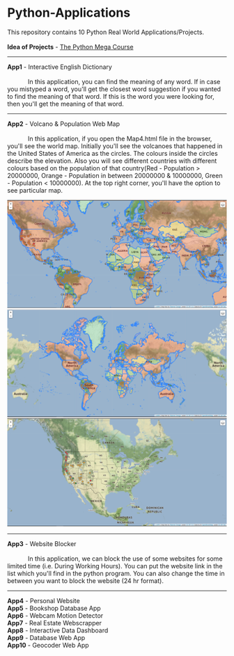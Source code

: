 # Python-Applications

This repository contains 10 Python Real World Applications/Projects. </br></br>
<b>Idea of Projects</b>  - [The Python Mega Course](https://www.udemy.com/course/the-python-mega-course/) </br>

***

<b>App1</b>  -  Interactive English Dictionary </br> </br> &nbsp;&nbsp;&nbsp;&nbsp;&nbsp;&nbsp;&nbsp;&nbsp;&nbsp;&nbsp;&nbsp; In this application, you can find the meaning of any word. If in case you mistyped a word, you'll get the closest word suggestion if you wanted to find the meaning of that word. If this is the word you were looking for, then you'll get the meaning of that word. </br>

***

<b>App2</b>  -  Volcano & Population Web Map </br> </br> &nbsp;&nbsp;&nbsp;&nbsp;&nbsp;&nbsp;&nbsp;&nbsp;&nbsp;&nbsp;&nbsp; In this application, if you open the Map4.html file in the browser, you'll see the world map. Initially you'll see the volcanoes that happened in the United States of America as the circles. The colours inside the circles describe the elevation. Also you will see different countries with different colours based on the population of that country(Red - Population > 20000000, Orange - Population in between 20000000 & 10000000, Green - Population < 10000000). At the top right corner, you'll have the option to see particular map. </br>

<img src="images/map1.PNG"> </br> <img src="images/map2.PNG"> </br> <img src="images/map3.PNG"> </br>


***

<b>App3</b>  -  Website Blocker </br> </br> &nbsp;&nbsp;&nbsp;&nbsp;&nbsp;&nbsp;&nbsp;&nbsp;&nbsp;&nbsp;&nbsp; In this application, we can block the use of some websites for some limited time (i.e. During Working Hours). You can put the website link in the list which you'll find in the python program. You can also change the time in between you want to block the website (24 hr format). </br>

***

<b>App4</b>  -  Personal Website </br>
<b>App5</b>  -  Bookshop Database App </br>
<b>App6</b>  -  Webcam Motion Detector </br>
<b>App7</b>  -  Real Estate Webscrapper </br>
<b>App8</b>  -  Interactive Data Dashboard </br>
<b>App9</b>  -  Database Web App </br>
<b>App10</b> -  Geocoder Web App
